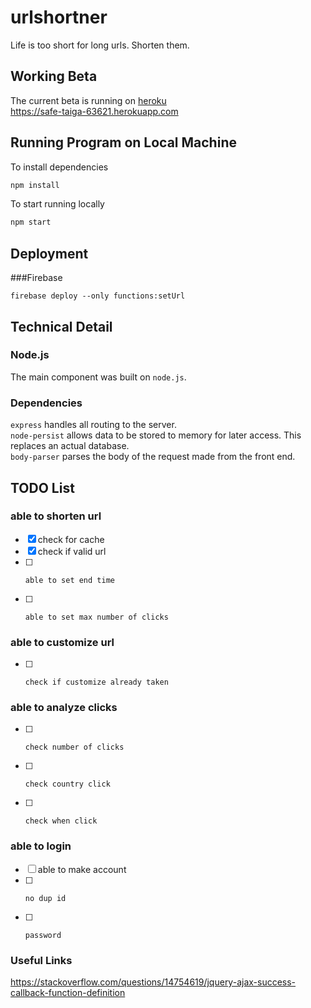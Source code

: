 # urlshortner

Life is too short for long urls. Shorten them.

## Working Beta

The current beta is running on [heroku](https://safe-taiga-63621.herokuapp.com/)<br/>
https://safe-taiga-63621.herokuapp.com

## Running Program on Local Machine

To install dependencies

```js
npm install
```

To start running locally

```js
npm start
```

## Deployment

###Firebase

```
firebase deploy --only functions:setUrl
```

## Technical Detail

### Node.js

The main component was built on `node.js`.

### Dependencies

`express` handles all routing to the server.<br />
`node-persist` allows data to be stored to memory for later access. This replaces an actual database.<br />
`body-parser` parses the body of the request made from the front end.

## TODO List

### able to shorten url

- [x] check for cache
- [x] check if valid url
- [ ]     able to set end time
- [ ]     able to set max number of clicks

### able to customize url

- [ ]     check if customize already taken

### able to analyze clicks

- [ ]     check number of clicks
- [ ]     check country click
- [ ]     check when click

### able to login

- [ ] able to make account
- [ ]     no dup id
- [ ]     password

### Useful Links

https://stackoverflow.com/questions/14754619/jquery-ajax-success-callback-function-definition
